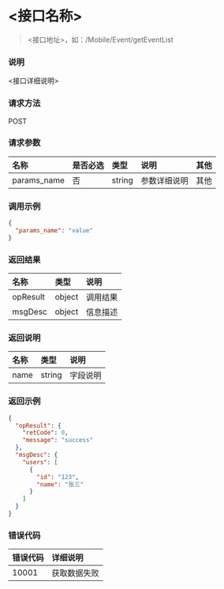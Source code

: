 # <接口名称>
> <接口地址>，如：/Mobile/Event/getEventList

### 说明
<接口详细说明>

### 请求方法
POST

### 请求参数
| 名称 | 是否必选 | 类型 | 说明 | 其他 |
|:------|:------|:------|:------|:-------|
| params_name | 否 | string | 参数详细说明 | 其他 |

### 调用示例
```json
{
  "params_name": "value"
}
```

### 返回结果
| 名称  | 类型 | 说明 |
|:------|:------|:------|
| opResult | object | 调用结果 |
| msgDesc | object | 信息描述 |

### 返回说明
| 名称  | 类型 | 说明 |
|:------|:------|:------|
| name | string | 字段说明 |

### 返回示例
```json
{
  "opResult": {
    "retCode": 0,
    "message": "success"
  },
  "msgDesc": {
    "users": [
      {
        "id": "123",
        "name": "张三"
      }
    ]
  }
}
```

### 错误代码
|错误代码 | 详细说明 |
|:------|:------|
| 10001  | 获取数据失败 |